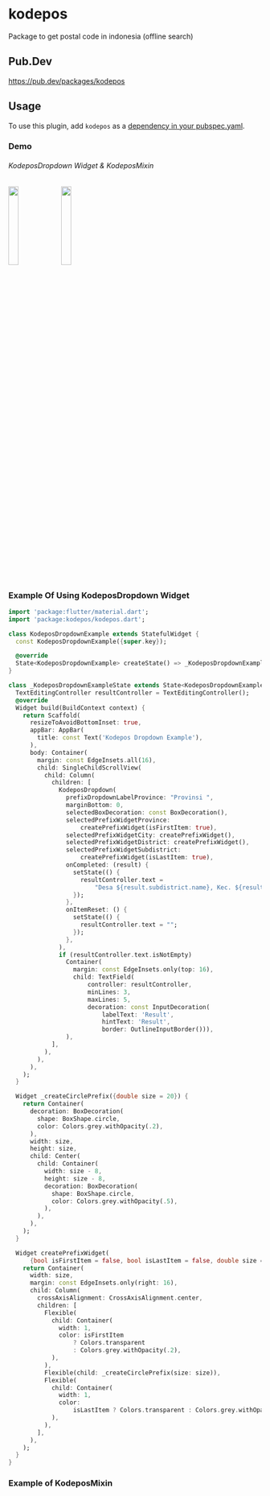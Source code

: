 # kodepos
Package to get postal code in indonesia (offline search)

## Pub.Dev
https://pub.dev/packages/kodepos

## Usage
To use this plugin, add ```kodepos``` as a [dependency in your pubspec.yaml](https://flutter.io/platform-plugins/).


### Demo 
###### KodeposDropdown Widget & KodeposMixin 
<p float="left">
<img src="https://user-images.githubusercontent.com/40958185/205479437-72917ced-5193-4cb3-a937-a08e6a0cabda.gif" width=20% height=20% /> <img src="https://user-images.githubusercontent.com/40958185/205479424-037a6aac-4c52-4047-b4cf-c85706548ff4.gif" width=20% height=20% />
</p>

### Example Of Using KodeposDropdown Widget
```dart
import 'package:flutter/material.dart';
import 'package:kodepos/kodepos.dart';

class KodeposDropdownExample extends StatefulWidget {
  const KodeposDropdownExample({super.key});

  @override
  State<KodeposDropdownExample> createState() => _KodeposDropdownExampleState();
}

class _KodeposDropdownExampleState extends State<KodeposDropdownExample> {
  TextEditingController resultController = TextEditingController();
  @override
  Widget build(BuildContext context) {
    return Scaffold(
      resizeToAvoidBottomInset: true,
      appBar: AppBar(
        title: const Text('Kodepos Dropdown Example'),
      ),
      body: Container(
        margin: const EdgeInsets.all(16),
        child: SingleChildScrollView(
          child: Column(
            children: [
              KodeposDropdown(
                prefixDropdownLabelProvince: "Provinsi ",
                marginBottom: 0,
                selectedBoxDecoration: const BoxDecoration(),
                selectedPrefixWidgetProvince:
                    createPrefixWidget(isFirstItem: true),
                selectedPrefixWidgetCity: createPrefixWidget(),
                selectedPrefixWidgetDistrict: createPrefixWidget(),
                selectedPrefixWidgetSubdistrict:
                    createPrefixWidget(isLastItem: true),
                onCompleted: (result) {
                  setState(() {
                    resultController.text =
                        "Desa ${result.subdistrict.name}, Kec. ${result.district.name}\n${result.city.name}, ${result.province.name}\n${result.postalCode}";
                  });
                },
                onItemReset: () {
                  setState(() {
                    resultController.text = "";
                  });
                },
              ),
              if (resultController.text.isNotEmpty)
                Container(
                  margin: const EdgeInsets.only(top: 16),
                  child: TextField(
                      controller: resultController,
                      minLines: 3,
                      maxLines: 5,
                      decoration: const InputDecoration(
                          labelText: 'Result',
                          hintText: 'Result',
                          border: OutlineInputBorder())),
                ),
            ],
          ),
        ),
      ),
    );
  }

  Widget _createCirclePrefix({double size = 20}) {
    return Container(
      decoration: BoxDecoration(
        shape: BoxShape.circle,
        color: Colors.grey.withOpacity(.2),
      ),
      width: size,
      height: size,
      child: Center(
        child: Container(
          width: size - 8,
          height: size - 8,
          decoration: BoxDecoration(
            shape: BoxShape.circle,
            color: Colors.grey.withOpacity(.5),
          ),
        ),
      ),
    );
  }

  Widget createPrefixWidget(
      {bool isFirstItem = false, bool isLastItem = false, double size = 20}) {
    return Container(
      width: size,
      margin: const EdgeInsets.only(right: 16),
      child: Column(
        crossAxisAlignment: CrossAxisAlignment.center,
        children: [
          Flexible(
            child: Container(
              width: 1,
              color: isFirstItem
                  ? Colors.transparent
                  : Colors.grey.withOpacity(.2),
            ),
          ),
          Flexible(child: _createCirclePrefix(size: size)),
          Flexible(
            child: Container(
              width: 1,
              color:
                  isLastItem ? Colors.transparent : Colors.grey.withOpacity(.2),
            ),
          ),
        ],
      ),
    );
  }
}

```
### Example of KodeposMixin

```

```